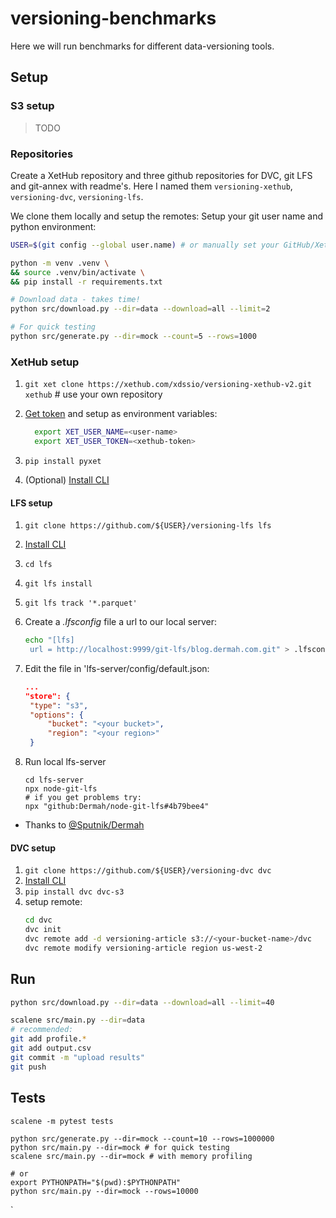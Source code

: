 # versioning-benchmarks

Here we will run benchmarks for different data-versioning tools.

## Setup

### S3 setup

> TODO

### Repositories

Create a XetHub repository and three github repositories for DVC, git LFS and git-annex with readme's.
Here I named them `versioning-xethub`, `versioning-dvc`, `versioning-lfs`.

We clone them locally and setup the remotes:
Setup your git user name and python environment:

```bash
USER=$(git config --global user.name) # or manually set your GitHub/XetHub user name

python -m venv .venv \
&& source .venv/bin/activate \
&& pip install -r requirements.txt

# Download data - takes time! 
python src/download.py --dir=data --download=all --limit=2

# For quick testing
python src/generate.py --dir=mock --count=5 --rows=1000
```

### XetHub setup

1. `git xet clone https://xethub.com/xdssio/versioning-xethub-v2.git xethub` # use your own repository
2. [Get token](https://xethub.com/user/settings/pat) and setup as environment variables:
    ```bash
      export XET_USER_NAME=<user-name>
      export XET_USER_TOKEN=<xethub-token>
    ```

3. `pip install pyxet`

4. (Optional) [Install CLI](https://xethub.com/assets/docs/getting-started/installation)

#### LFS setup

1. `git clone https://github.com/${USER}/versioning-lfs lfs` 
2. [Install CLI](https://github.com/git-lfs/git-lfs?utm_source=gitlfs_site&utm_medium=installation_link&utm_campaign=gitlfs#installing)
3. `cd lfs`
4. `git lfs install`
5. `git lfs track '*.parquet'`
6. Create a *.lfsconfig* file a url to our local server:
   ```bash
   echo "[lfs]
    url = http://localhost:9999/git-lfs/blog.dermah.com.git" > .lfsconfig
   ```

7. Edit the file in 'lfs-server/config/default.json:
    ```json
    ...
    "store": {
     "type": "s3",
     "options": {
         "bucket": "<your bucket>",
         "region": "<your region>"
     }
    ```
8. Run local
   lfs-server
   ```
   cd lfs-server
   npx node-git-lfs
   # if you get problems try:
   npx "github:Dermah/node-git-lfs#4b79bee4"
   ```

* Thanks to [@Sputnik/Dermah](https://blog.dermah.com/2020/05/26/how-to-be-stingy-git-lfs-on-your-own-s3-bucket/)

#### DVC setup

1. `git clone https://github.com/${USER}/versioning-dvc dvc`
2. [Install CLI](https://dvc.org/doc/install)
3. `pip install dvc dvc-s3`
4. setup remote:
    ```bash
   cd dvc
   dvc init
   dvc remote add -d versioning-article s3://<your-bucket-name>/dvc
   dvc remote modify versioning-article region us-west-2
    ```

## Run

```bash
python src/download.py --dir=data --download=all --limit=40

scalene src/main.py --dir=data
# recommended:
git add profile.*
git add output.csv
git commit -m "upload results"
git push
```


## Tests

```
scalene -m pytest tests

python src/generate.py --dir=mock --count=10 --rows=1000000
python src/main.py --dir=mock # for quick testing
scalene src/main.py --dir=mock # with memory profiling

# or
export PYTHONPATH="$(pwd):$PYTHONPATH" 
python src/main.py --dir=mock --rows=10000

```

`  